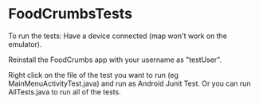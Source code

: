 FoodCrumbsTests
===============
To run the tests:
Have a device connected (map won't work on the emulator).

Reinstall the FoodCrumbs app with your username as "testUser".

Right click on the file of the test you want to run (eg MainMenuActivityTest.java) and run as Android Junit Test. Or you can run AllTests.java to run all of the tests.


